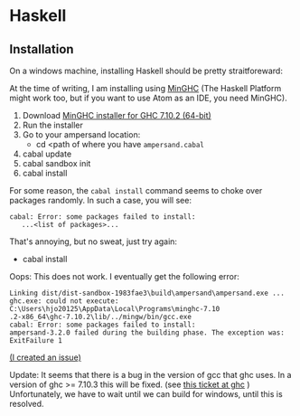# Haskell

## Installation
On a windows machine, installing Haskell should be pretty straitforeward: 

At the time of writing, I am installing using [MinGHC](https://www.haskell.org/downloads/windows) (The Haskell Platform might work too, but if you want to use Atom  as an IDE, you need MinGHC).

  1. Download [MinGHC installer for GHC 7.10.2 \(64-bit\)](https://github.com/fpco/minghc/releases/download/2015-08-13/minghc-7.10.2-x86_64.exe)
  2. Run the installer
  3. Go to your ampersand location:
     * cd <path of where you have ```ampersand.cabal    ```
  4. cabal update
  5. cabal sandbox init
  6. cabal install
  
For some reason, the `cabal install` command seems to choke over packages randomly. In such a case, you will see:

```
cabal: Error: some packages failed to install:
   ...<list of packages>... 
```
That's annoying, but no sweat, just try again:
  * cabal install

Oops: This does not work. I eventually get the following error:
```
Linking dist/dist-sandbox-1983fae3\build\ampersand\ampersand.exe ...
ghc.exe: could not execute: C:\Users\hjo20125\AppData\Local\Programs\minghc-7.10
.2-x86_64\ghc-7.10.2\lib/../mingw/bin/gcc.exe
cabal: Error: some packages failed to install:
ampersand-3.2.0 failed during the building phase. The exception was:
ExitFailure 1
```


[(I created an issue)](https://github.com/fpco/minghc/issues/91)

Update: It seems that there is a bug in the version of gcc that ghc uses. In a version of ghc >= 7.10.3 this will be fixed. (see [this ticket at ghc](https://ghc.haskell.org/trac/ghc/ticket/10726) )
Unfortunately, we have to wait until we can build for windows, until this is resolved.

